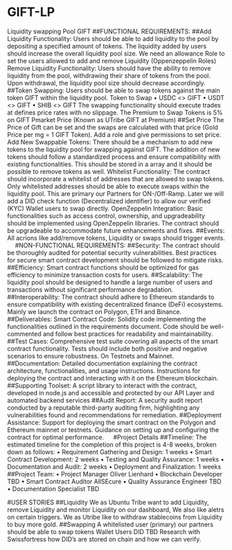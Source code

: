 # GIFT-LP
Liquidity swapping Pool GIFT
##FUNCTIONAL REQUIREMENTS:
##Add Liquidity Functionality:
Users should be able to add liquidity to the pool by depositing a specified amount of tokens. The liquidity added by users should increase the overall liquidity pool size.
We need an allowance Role to set the users allowed to add and remove Liquidity (Oppenzeppelin Roles)
Remove Liquidity Functionality:
Users should have the ability to remove liquidity from the pool, withdrawing their share of tokens from the pool. Upon withdrawal, the liquidity pool size should decrease accordingly.
##Token Swapping:
Users should be able to swap tokens against the main token GIFT within the liquidity pool.
Token to Swap
•	USDC <> GIFT
•	USDT <> GIFT
•	SHIB <> GIFT
The swapping functionality should execute trades at defines price rates with no slippage.
The Premium to Swap Tokens is 5% on GIFT Pmarket Price (Known as UTribe GIFT at Premium)
##Set Price
The Price of Gift can be set and the swaps are calculated with that price (Gold Price per mg = 1 GIFT Token). Add a role and give permissions to set price.
Add New Swappable Tokens:
There should be a mechanism to add new tokens to the liquidity pool for swapping against GIFT. The addition of new tokens should follow a standardized process and ensure compatibility with existing functionalities. This should be stored in a array and it should be possible to remove tokens as well.
Whitelist Functionality:
The contract should incorporate a whitelist of addresses that are allowed to swap tokens. Only whitelisted addresses should be able to execute swaps within the liquidity pool. This are primary our Partners for ON-/Off-Ramp. Later we will add a DID check function (Decentralized identifier) to allow our verified (KYC) Wallet users to swap directly.
OpenZeppelin Integration:
Basic functionalities such as access control, ownership, and upgradeability should be implemented using OpenZeppelin libraries. The contract should be upgradeable to accommodate future enhancements and fixes.
##Events:
All acrions like add/remove tokens, Liquidity or swaps should trigger events.
 
#NON-FUNCTIONAL REQUIREMENTS:
##Security:
The contract should be thoroughly audited for potential security vulnerabilities. Best practices for secure smart contract development should be followed to mitigate risks.
##Efficiency:
Smart contract functions should be optimized for gas efficiency to minimize transaction costs for users.
##Scalability:
The liquidity pool should be designed to handle a large number of users and transactions without significant performance degradation.
##Interoperability:
The contract should adhere to Ethereum standards to ensure compatibility with existing decentralized finance (DeFi) ecosystems.
Mainly we launch the contract on Polygon, ETH and Binance.
##Deliverables:
Smart Contract Code:
Solidity code implementing the functionalities outlined in the requirements document. Code should be well-commented and follow best practices for readability and maintainability.
##Test Cases:
Comprehensive test suite covering all aspects of the smart contract functionality. Tests should include both positive and negative scenarios to ensure robustness. On Testnets and Mainnet.
##Documentation:
Detailed documentation explaining the contract architecture, functionalities, and usage instructions.
Instructions for deploying the contract and interacting with it on the Ethereum blockchain.
##Supporting Toolset:
A script library to interact with the contract, developed in node.js and accessible and protected by our API Layer and automated backend services
##Audit Report:
A security audit report conducted by a reputable third-party auditing firm, highlighting any vulnerabilities found and recommendations for remediation.
##Deployment Assistance:
Support for deploying the smart contract on the Polygon and Ethereum mainnet or testnets. Guidance on setting up and configuring the contract for optimal performance.
 
#Project Details
##Timeline:
The estimated timeline for the completion of this project is 4-8 weeks, broken down as follows:
•	Requirement Gathering and Design: 1 weeks
•	Smart Contract Development: 2 weeks
•	Testing and Quality Assurance: 1 weeks
•	Documentation and Audit: 2 weeks
•	Deployment and Finalization: 1 weeks
##Project Team:
•	Project Manager Oliver Lienhard
•	Blockchain Developer TBD
•	Smart Contract Auditor AllSEcure
•	Quality Assurance Engineer TBD
•	Documentation Specialist TBD

#USER STORIES
##Liquidity
We as Ubuntu Tribe want to add Liquidity, remove Liquidity and monitor Liquidity on our dashboard, We also like aletrs on certain triggers.
We as Utribe like to withdraw stablecoins from Liquidity to buy more gold.
##Swapping
A whitelisted user (primary) our partners should be able to swap tokens 
Wallet Users DID
TBD Research with Swissfortress how DID’s are stored on chain and how we can verify.

